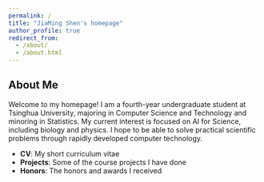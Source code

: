 ```yaml
---
permalink: /
title: "JiaMing Shen's homepage"
author_profile: true
redirect_from: 
  - /about/
  - /about.html
---
```







## About Me

Welcome to my homepage! I am a fourth-year undergraduate student at Tsinghua University, majoring in Computer Science and Technology and minoring in Statistics. My current interest is focused on AI for Science, including biology and physics. I hope to be able to solve practical scientific problems through rapidly developed computer technology.

- **CV**: My short curriculum vitae
- **Projects**: Some of the course projects I have done
- **Honors**: The honors and awards I received
